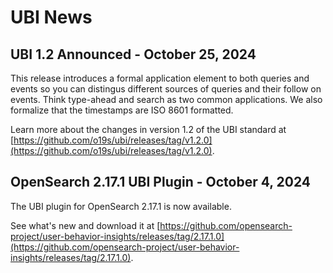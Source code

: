 # UBI News

## UBI 1.2 Announced - October 25, 2024

This release introduces a formal application element to both queries and events so you can distingus different sources of queries and their follow on events. Think type-ahead and search as two common applications.  We also formalize that the timestamps are ISO 8601 formatted. 

Learn more about the changes in version 1.2 of the UBI standard at [https://github.com/o19s/ubi/releases/tag/v1.2.0](https://github.com/o19s/ubi/releases/tag/v1.2.0).

## OpenSearch 2.17.1 UBI Plugin - October 4, 2024

The UBI plugin for OpenSearch 2.17.1 is now available.

See what's new and download it at [https://github.com/opensearch-project/user-behavior-insights/releases/tag/2.17.1.0](https://github.com/opensearch-project/user-behavior-insights/releases/tag/2.17.1.0).